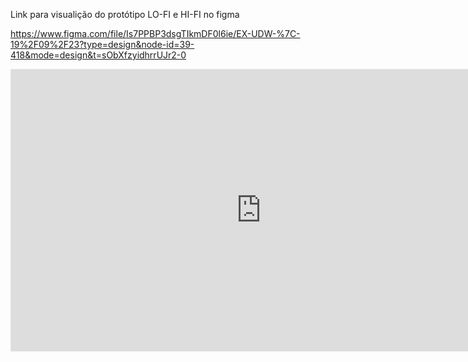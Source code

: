 Link para visualição do protótipo LO-FI e HI-FI no figma

https://www.figma.com/file/Is7PPBP3dsgTIkmDF0l6ie/EX-UDW-%7C-19%2F09%2F23?type=design&node-id=39-418&mode=design&t=sObXfzyidhrrUJr2-0

<!DOCTYPE html>
<html lang="en">
<head>
    <meta charset="UTF-8">
    <meta name="viewport" content="width=device-width, initial-scale=1.0">
    <title>Minha Página com Figma Embed</title>
</head>
<body>
    <iframe style="border: 1px solid rgba(0, 0, 0, 0.1);" width="800" height="450" src="https://www.figma.com/embed?embed_host=share&url=https%3A%2F%2Fwww.figma.com%2Ffile%2FIs7PPBP3dsgTIkmDF0l6ie%2FEX-UDW-%257C-19%252F09%252F23%3Ftype%3Ddesign%26node-id%3D39%253A418%26mode%3Ddesign%26t%3DsObXfzyidhrrUJr2-1" allowfullscreen></iframe>
</body>
</html>


